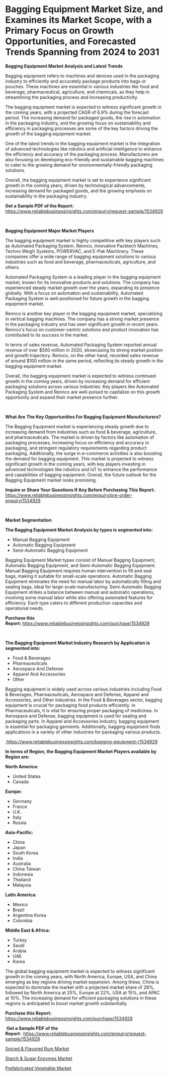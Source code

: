 <p><h1>Bagging Equipment Market Size, and Examines its Market Scope, with a Primary Focus on Growth Opportunities, and Forecasted Trends Spanning from 2024 to 2031</h1></p><p><strong>Bagging Equipment Market Analysis and Latest Trends</strong></p>
<p><p>Bagging equipment refers to machines and devices used in the packaging industry to efficiently and accurately package products into bags or pouches. These machines are essential in various industries like food and beverage, pharmaceutical, agriculture, and chemicals, as they help in streamlining the packaging process and increasing productivity.</p><p>The bagging equipment market is expected to witness significant growth in the coming years, with a projected CAGR of 6.9% during the forecast period. The increasing demand for packaged goods, the rise in automation in the packaging industry, and the growing focus on sustainability and efficiency in packaging processes are some of the key factors driving the growth of the bagging equipment market.</p><p>One of the latest trends in the bagging equipment market is the integration of advanced technologies like robotics and artificial intelligence to enhance the efficiency and accuracy of the packaging process. Manufacturers are also focusing on developing eco-friendly and sustainable bagging machines to cater to the growing demand for environmentally-friendly packaging solutions.</p><p>Overall, the bagging equipment market is set to experience significant growth in the coming years, driven by technological advancements, increasing demand for packaged goods, and the growing emphasis on sustainability in the packaging industry.</p></p>
<p><strong>Get a Sample PDF of the Report:&nbsp;</strong> <a href="https://www.reliablebusinessinsights.com/enquiry/request-sample/1534929">https://www.reliablebusinessinsights.com/enquiry/request-sample/1534929</a></p>
<p>&nbsp;</p>
<p><strong>Bagging Equipment Major Market Players</strong></p>
<p><p>The bagging equipment market is highly competitive with key players such as Automated Packaging System, Rennco, Innovative Packtech Machines, Techno Weigh Systems, POWERVAC, and E-Pak Machinery. These companies offer a wide range of bagging equipment solutions to various industries such as food and beverage, pharmaceuticals, agriculture, and others.</p><p>Automated Packaging System is a leading player in the bagging equipment market, known for its innovative products and solutions. The company has experienced steady market growth over the years, expanding its presence globally. With a focus on automation and sustainability, Automated Packaging System is well-positioned for future growth in the bagging equipment market.</p><p>Rennco is another key player in the bagging equipment market, specializing in vertical bagging machines. The company has a strong market presence in the packaging industry and has seen significant growth in recent years. Rennco's focus on customer-centric solutions and product innovation has contributed to its success in the market.</p><p>In terms of sales revenue, Automated Packaging System reported annual revenue of over $500 million in 2020, showcasing its strong market position and growth trajectory. Rennco, on the other hand, recorded sales revenue of around $100 million in the same period, reflecting its steady growth in the bagging equipment market.</p><p>Overall, the bagging equipment market is expected to witness continued growth in the coming years, driven by increasing demand for efficient packaging solutions across various industries. Key players like Automated Packaging System and Rennco are well-poised to capitalize on this growth opportunity and expand their market presence further.</p></p>
<p>&nbsp;</p>
<p><strong>What Are The Key Opportunities For Bagging Equipment Manufacturers?</strong></p>
<p><p>The Bagging Equipment market is experiencing steady growth due to increasing demand from industries such as food & beverage, agriculture, and pharmaceuticals. The market is driven by factors like automation of packaging processes, increasing focus on efficiency and accuracy in packaging, and stringent regulatory requirements regarding product packaging. Additionally, the surge in e-commerce activities is also boosting the demand for bagging equipment. This market is projected to witness significant growth in the coming years, with key players investing in advanced technologies like robotics and IoT to enhance the performance and capabilities of bagging equipment. Overall, the future outlook for the Bagging Equipment market looks promising.</p></p>
<p><strong>Inquire or Share Your Questions If Any Before Purchasing This Report:</strong> <a href="https://www.reliablebusinessinsights.com/enquiry/pre-order-enquiry/1534929">https://www.reliablebusinessinsights.com/enquiry/pre-order-enquiry/1534929</a></p>
<p>&nbsp;</p>
<p><strong>Market Segmentation</strong></p>
<p><strong>The Bagging Equipment Market Analysis by types is segmented into:</strong></p>
<p><ul><li>Manual Bagging Equipment</li><li>Automatic Bagging Equipment</li><li>Semi-Automatic Bagging Equipment</li></ul></p>
<p><p>Bagging Equipment Market types consist of Manual Bagging Equipment, Automatic Bagging Equipment, and Semi-Automatic Bagging Equipment. Manual Bagging Equipment requires human intervention to fill and seal bags, making it suitable for small-scale operations. Automatic Bagging Equipment eliminates the need for manual labor by automatically filling and sealing bags, ideal for large-scale manufacturing. Semi-Automatic Bagging Equipment strikes a balance between manual and automatic operations, involving some manual labor while also offering automated features for efficiency. Each type caters to different production capacities and operational needs.</p></p>
<p><strong>Purchase this Report:&nbsp;</strong><a href="https://www.reliablebusinessinsights.com/purchase/1534929">https://www.reliablebusinessinsights.com/purchase/1534929</a></p>
<p>&nbsp;</p>
<p><strong>The Bagging Equipment Market Industry Research by Application is segmented into:</strong></p>
<p><ul><li>Food & Beverages</li><li>Pharmaceuticals</li><li>Aerospace And Defense</li><li>Apparel And Accessories</li><li>Other</li></ul></p>
<p><p>Bagging equipment is widely used across various industries including Food & Beverages, Pharmaceuticals, Aerospace and Defense, Apparel and Accessories, and Other industries. In the Food & Beverages sector, bagging equipment is crucial for packaging food products efficiently. In Pharmaceuticals, it is vital for ensuring proper packaging of medicines. In Aerospace and Defense, bagging equipment is used for sealing and packaging parts. In Apparel and Accessories industry, bagging equipment is essential for packaging garments. Additionally, bagging equipment finds applications in a variety of other industries for packaging various products.</p></p>
<p><a href="https://www.reliablebusinessinsights.com/bagging-equipment-r1534929">&nbsp;https://www.reliablebusinessinsights.com/bagging-equipment-r1534929</a></p>
<p><strong>In terms of Region, the Bagging Equipment Market Players available by Region are:</strong></p>
<p>
    <p> <strong> North America: </strong>
        <ul>
            <li>United States</li>
            <li>Canada</li>
        </ul>
        </p> 
    <p> <strong> Europe: </strong>
        <ul>
            <li>Germany</li>
            <li>France</li>
            <li>U.K.</li>
            <li>Italy</li>
            <li>Russia</li>
        </ul>
        </p> 
    <p> <strong> Asia-Pacific: </strong>
        <ul>
            <li>China</li>
            <li>Japan</li>
            <li>South Korea</li>
            <li>India</li>
            <li>Australia</li>
            <li>China Taiwan</li>
            <li>Indonesia</li>
            <li>Thailand</li>
            <li>Malaysia</li>
        </ul>
        </p> 
    <p> <strong> Latin America: </strong>
        <ul>
            <li>Mexico</li>
            <li>Brazil</li>
            <li>Argentina Korea</li>
            <li>Colombia</li>
        </ul>
        </p> 
    <p> <strong> Middle East & Africa: </strong>
        <ul>
            <li>Turkey</li>
            <li>Saudi</li>
            <li>Arabia</li>
            <li>UAE</li>
            <li>Korea</li>
        </ul>
    </p>
    </p>
<p><p>The global bagging equipment market is expected to witness significant growth in the coming years, with North America, Europe, USA, and China emerging as key regions driving market expansion. Among these, China is expected to dominate the market with a projected market share of 28%, followed by North America at 25%, Europe at 22%, USA at 15%, and APAC at 10%. The increasing demand for efficient packaging solutions in these regions is anticipated to boost market growth substantially.</p></p>
<p><strong>Purchase this Report: </strong><a href="https://www.reliablebusinessinsights.com/purchase/1534929">https://www.reliablebusinessinsights.com/purchase/1534929</a></p>
<p>&nbsp;<strong>Get a Sample PDF of the Report:&nbsp;&nbsp;</strong><a href="https://www.reliablebusinessinsights.com/enquiry/request-sample/1534929">https://www.reliablebusinessinsights.com/enquiry/request-sample/1534929</a></p>
<p><strong></strong></p>
<p><p><a href="https://github.com/angeliabkratze/Market-Research-Report-List-1/blob/main/spiced-flavored-rum-market.md">Spiced & Flavored Rum Market</a></p><p><a href="https://github.com/EveKerluke2023/Market-Research-Report-List-1/blob/main/starch-sugar-enzymes-market.md">Starch & Sugar Enzymes Market</a></p><p><a href="https://github.com/Angelnienowdseej3e45z3p8c/Market-Research-Report-List-3/blob/main/prefabricated-vegetable-market.md">Prefabricated Vegetable Market</a></p></p>